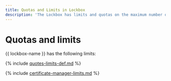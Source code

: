```yaml
---
title: Quotas and Limits in Lockbox
description: 'The Lockbox has limits and quotas on the maximum number of key-value pairs in the secret version, the maximum total size of values from key-value pairs in the secret version. You will learn more about the limitations of the service in this article. '
---
```


# Quotas and limits

{{  lockbox-name }} has the following limits:

{% include [quotes-limits-def.md](../../_includes/quotes-limits-def.md) %}

{% include [certificate-manager-limits.md](../../_includes/lockbox-limits.md) %}

